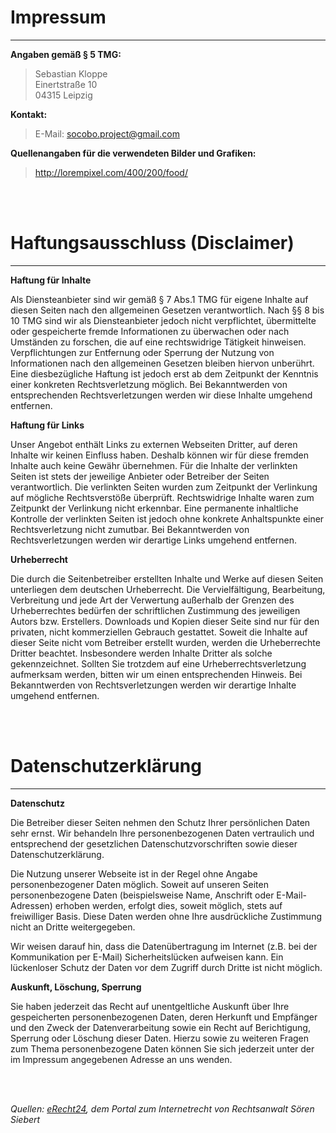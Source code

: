 # Impressum
-----------

**Angaben gemäß § 5 TMG:**

> Sebastian Kloppe</br>
> Einertstraße 10</br>
> 04315 Leipzig</br>

**Kontakt:** 

> E-Mail: socobo.project@gmail.com

**Quellenangaben für die verwendeten Bilder und Grafiken:**

> http://lorempixel.com/400/200/food/

</br></br>

# Haftungsausschluss (Disclaimer)
--------------------------------

**Haftung für Inhalte**

Als Diensteanbieter sind wir gemäß § 7 Abs.1 TMG für eigene Inhalte auf diesen Seiten nach den allgemeinen
Gesetzen verantwortlich. Nach §§ 8 bis 10 TMG sind wir als Diensteanbieter jedoch nicht verpflichtet,
übermittelte oder gespeicherte fremde Informationen zu überwachen oder nach Umständen zu forschen, die auf
eine rechtswidrige Tätigkeit hinweisen. Verpflichtungen zur Entfernung oder Sperrung der Nutzung von
Informationen nach den allgemeinen Gesetzen bleiben hiervon unberührt. Eine diesbezügliche Haftung ist
jedoch erst ab dem Zeitpunkt der Kenntnis einer konkreten Rechtsverletzung möglich. Bei Bekanntwerden von
entsprechenden Rechtsverletzungen werden wir diese Inhalte umgehend entfernen.

**Haftung für Links**

Unser Angebot enthält Links zu externen Webseiten Dritter, auf deren Inhalte wir keinen Einfluss haben.
Deshalb können wir für diese fremden Inhalte auch keine Gewähr übernehmen. Für die Inhalte der verlinkten
Seiten ist stets der jeweilige Anbieter oder Betreiber der Seiten verantwortlich. Die verlinkten Seiten wurden zum
Zeitpunkt der Verlinkung auf mögliche Rechtsverstöße überprüft. Rechtswidrige Inhalte waren zum Zeitpunkt der
Verlinkung nicht erkennbar. Eine permanente inhaltliche Kontrolle der verlinkten Seiten ist jedoch ohne konkrete
Anhaltspunkte einer Rechtsverletzung nicht zumutbar. Bei Bekanntwerden von Rechtsverletzungen werden wir
derartige Links umgehend entfernen.

**Urheberrecht**

Die durch die Seitenbetreiber erstellten Inhalte und Werke auf diesen Seiten unterliegen dem deutschen
Urheberrecht. Die Vervielfältigung, Bearbeitung, Verbreitung und jede Art der Verwertung außerhalb der
Grenzen des Urheberrechtes bedürfen der schriftlichen Zustimmung des jeweiligen Autors bzw. Erstellers.
Downloads und Kopien dieser Seite sind nur für den privaten, nicht kommerziellen Gebrauch gestattet. Soweit
die Inhalte auf dieser Seite nicht vom Betreiber erstellt wurden, werden die Urheberrechte Dritter beachtet.
Insbesondere werden Inhalte Dritter als solche gekennzeichnet. Sollten Sie trotzdem auf eine
Urheberrechtsverletzung aufmerksam werden, bitten wir um einen entsprechenden Hinweis. Bei Bekanntwerden
von Rechtsverletzungen werden wir derartige Inhalte umgehend entfernen.

</br></br>

# Datenschutzerklärung
----------------------

**Datenschutz**

Die Betreiber dieser Seiten nehmen den Schutz Ihrer persönlichen Daten sehr ernst. Wir behandeln Ihre
personenbezogenen Daten vertraulich und entsprechend der gesetzlichen Datenschutzvorschriften sowie dieser
Datenschutzerklärung.


Die Nutzung unserer Webseite ist in der Regel ohne Angabe personenbezogener Daten möglich. Soweit auf
unseren Seiten personenbezogene Daten (beispielsweise Name, Anschrift oder E-Mail-Adressen) erhoben
werden, erfolgt dies, soweit möglich, stets auf freiwilliger Basis. Diese Daten werden ohne Ihre ausdrückliche
Zustimmung nicht an Dritte weitergegeben.


Wir weisen darauf hin, dass die Datenübertragung im Internet (z.B. bei der Kommunikation per E-Mail)
Sicherheitslücken aufweisen kann. Ein lückenloser Schutz der Daten vor dem Zugriff durch Dritte ist nicht
möglich.

**Auskunft, Löschung, Sperrung**

Sie haben jederzeit das Recht auf unentgeltliche Auskunft über Ihre gespeicherten personenbezogenen Daten,
deren Herkunft und Empfänger und den Zweck der Datenverarbeitung sowie ein Recht auf Berichtigung,
Sperrung oder Löschung dieser Daten. Hierzu sowie zu weiteren Fragen zum Thema personenbezogene Daten
können Sie sich jederzeit unter der im Impressum angegebenen Adresse an uns wenden.

</br></br>

*Quellen: [eRecht24](http://www.e-recht24.de/impressum-generator.html), dem Portal zum Internetrecht von Rechtsanwalt Sören Siebert*
